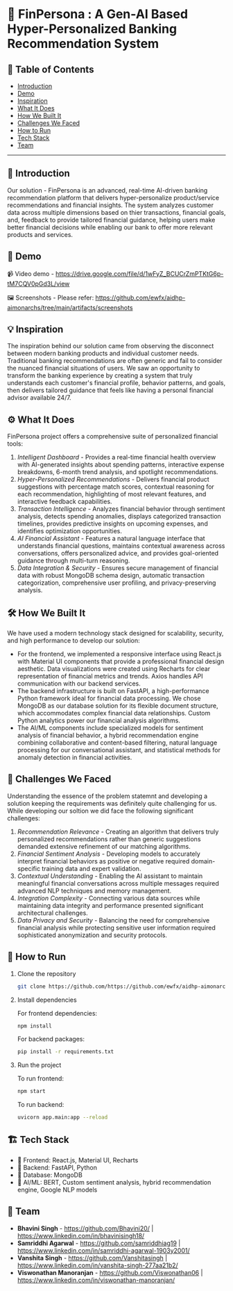 # 🚀 FinPersona : A Gen-AI Based Hyper-Personalized Banking Recommendation System

## 📌 Table of Contents
- [Introduction](#introduction)
- [Demo](#demo)
- [Inspiration](#inspiration)
- [What It Does](#what-it-does)
- [How We Built It](#how-we-built-it)
- [Challenges We Faced](#challenges-we-faced)
- [How to Run](#how-to-run)
- [Tech Stack](#tech-stack)
- [Team](#team)

---

## 🎯 Introduction
Our solution - FinPersona is an advanced, real-time AI-driven banking recommendation platform that delivers hyper-personalize product/service recommendations and financial insights. The system analyzes customer data across multiple dimensions based on thier transactions, financial goals, and, feedback to provide tailored financial guidance, helping users make better financial decisions while enabling our bank to offer more relevant products and services.

## 🎥 Demo
📹 Video demo -  https://drive.google.com/file/d/1wFyZ_BCUCrZmPTKtG6p-tM7CQV0pGd3L/view

🖼️ Screenshots - Please refer: https://github.com/ewfx/aidhp-aimonarchs/tree/main/artifacts/screenshots

## 💡 Inspiration
The inspiration behind our solution came from observing the disconnect between modern banking products and individual customer needs. Traditional banking recommendations are often generic and fail to consider the nuanced financial situations of users. We saw an opportunity to transform the banking experience by creating a system that truly understands each customer's financial profile, behavior patterns, and goals, then delivers tailored guidance that feels like having a personal financial advisor available 24/7.

## ⚙️ What It Does
FinPersona project offers a comprehensive suite of personalized financial tools:

1.	*Intelligent Dashboard -* Provides a real-time financial health overview with AI-generated insights about spending patterns, interactive expense breakdowns, 6-month trend analysis, and spotlight recommendations.
2.	*Hyper-Personalized Recommendations -* Delivers financial product suggestions with percentage match scores, contextual reasoning for each recommendation, highlighting of most relevant features, and interactive feedback capabilities.
3.	*Transaction Intelligence -* Analyzes financial behavior through sentiment analysis, detects spending anomalies, displays categorized transaction timelines, provides predictive insights on upcoming expenses, and identifies optimization opportunities.
4.	*AI Financial Assistant -* Features a natural language interface that understands financial questions, maintains contextual awareness across conversations, offers personalized advice, and provides goal-oriented guidance through multi-turn reasoning.
5.	*Data Integration & Security -* Ensures secure management of financial data with robust MongoDB schema design, automatic transaction categorization, comprehensive user profiling, and privacy-preserving analysis.

## 🛠️ How We Built It
We have used a modern technology stack designed for scalability, security, and high performance to develop our solution:

- For the frontend, we implemented a responsive interface using React.js with Material UI components that provide a professional financial design aesthetic. Data visualizations were created using Recharts for clear representation of financial metrics and trends. Axios handles API communication with our backend services.
- The backend infrastructure is built on FastAPI, a high-performance Python framework ideal for financial data processing. We chose MongoDB as our database solution for its flexible document structure, which accommodates complex financial data relationships. Custom Python analytics power our financial analysis algorithms.
- The AI/ML components include specialized models for sentiment analysis of financial behavior, a hybrid recommendation engine combining collaborative and content-based filtering, natural language processing for our conversational assistant, and statistical methods for anomaly detection in financial activities.

## 🚧 Challenges We Faced
Understanding the essence of the problem statemnt and developing a solution keeping the requirements was definitely quite challenging for us. While developing our soltion we did face the following significant challenges:

1.	*Recommendation Relevance -* Creating an algorithm that delivers truly personalized recommendations rather than generic suggestions demanded extensive refinement of our matching algorithms.
2.	*Financial Sentiment Analysis -* Developing models to accurately interpret financial behaviors as positive or negative required domain-specific training data and expert validation.
3.	*Contextual Understanding -* Enabling the AI assistant to maintain meaningful financial conversations across multiple messages required advanced NLP techniques and memory management.
4.	*Integration Complexity -* Connecting various data sources while maintaining data integrity and performance presented significant architectural challenges.
5.	*Data Privacy and Security -* Balancing the need for comprehensive financial analysis while protecting sensitive user information required sophisticated anonymization and security protocols.

## 🏃 How to Run
1. Clone the repository  
   ```sh
   git clone https://github.com/https://github.com/ewfx/aidhp-aimonarchs.git
   ```
   
2. Install dependencies
   
   For frontend dependencies: 
   ```sh
   npm install
   ```
   
   For backend packages:
   ```sh
   pip install -r requirements.txt
   ```
   
4. Run the project
   
   To run frontend: 
   ```sh
   npm start
   ```
   
   To run backend:
   ```sh
   uvicorn app.main:app --reload
   ```
   
## 🏗️ Tech Stack
- 🔹 Frontend: React.js, Material UI, Recharts
- 🔹 Backend: FastAPI, Python
- 🔹 Database: MongoDB
- 🔹 AI/ML: BERT, Custom sentiment analysis, hybrid recommendation engine, Google NLP models

## 👥 Team
- **Bhavini Singh** - https://github.com/Bhavini20/ | https://www.linkedin.com/in/bhavinisingh18/
- **Samriddhi Agarwal** - https://github.com/samriddhiag19 | https://www.linkedin.com/in/samriddhi-agarwal-1903y2001/
- **Vanshita Singh** - https://github.com/Vanshitasingh | https://www.linkedin.com/in/vanshita-singh-277aa21b2/
- **Viswonathan Manoranjan** - https://github.com/Viswonathan06 | https://www.linkedin.com/in/viswonathan-manoranjan/
